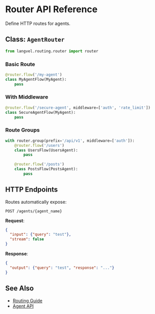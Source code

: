 # Router API Reference

Define HTTP routes for agents.

## Class: `AgentRouter`

```python
from langvel.routing.router import router
```

### Basic Route

```python
@router.flow('/my-agent')
class MyAgentFlow(MyAgent):
    pass
```

### With Middleware

```python
@router.flow('/secure-agent', middleware=['auth', 'rate_limit'])
class SecureAgentFlow(MyAgent):
    pass
```

### Route Groups

```python
with router.group(prefix='/api/v1', middleware=['auth']):
    @router.flow('/users')
    class UsersFlow(UsersAgent):
        pass
    
    @router.flow('/posts')
    class PostsFlow(PostsAgent):
        pass
```

## HTTP Endpoints

Routes automatically expose:

```
POST /agents/{agent_name}
```

**Request**:
```json
{
  "input": {"query": "test"},
  "stream": false
}
```

**Response**:
```json
{
  "output": {"query": "test", "response": "..."}
}
```

## See Also

- [Routing Guide](/the-basics/routing)
- [Agent API](/api-reference/agent)
